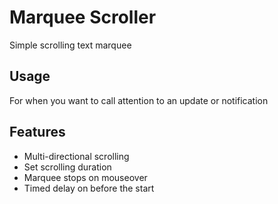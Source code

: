 # Marquee Scroller

Simple scrolling text marquee

## Usage

For when you want to call attention to an update or notification
 
## Features

- Multi-directional scrolling
- Set scrolling duration
- Marquee stops on mouseover
- Timed delay on before the start
